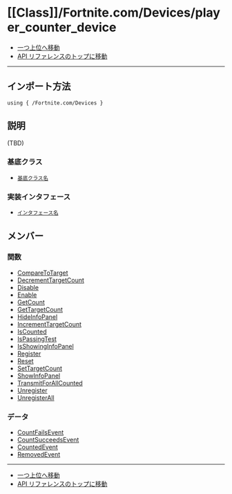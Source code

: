 # [[Class]]/Fortnite.com/Devices/player_counter_device

- [一つ上位へ移動](../main.md)
- [API リファレンスのトップに移動](../../../main.md)

---

## インポート方法

```verse
using { /Fortnite.com/Devices }
```

## 説明

(TBD)

### 基底クラス

- [`基底クラス名`]()

### 実装インタフェース

- [`インタフェース名`]()

## メンバー

### 関数

- [CompareToTarget](./F_CompareToTarget/main.md)
- [DecrementTargetCount](./F_DecrementTargetCount/main.md)
- [Disable](./F_Disable/main.md)
- [Enable](./F_Enable/main.md)
- [GetCount](./F_GetCount/main.md)
- [GetTargetCount](./F_GetTargetCount/main.md)
- [HideInfoPanel](./F_HideInfoPanel/main.md)
- [IncrementTargetCount](./F_IncrementTargetCount/main.md)
- [IsCounted](./F_IsCounted/main.md)
- [IsPassingTest](./F_IsPassingTest/main.md)
- [IsShowingInfoPanel](./F_IsShowingInfoPanel/main.md)
- [Register](./F_Register/main.md)
- [Reset](./F_Reset/main.md)
- [SetTargetCount](./F_SetTargetCount/main.md)
- [ShowInfoPanel](./F_ShowInfoPanel/main.md)
- [TransmitForAllCounted](./F_TransmitForAllCounted/main.md)
- [Unregister](./F_Unregister/main.md)
- [UnregisterAll](./F_UnregisterAll/main.md)

### データ

- [CountFailsEvent](./D_CountFailsEvent/main.md)
- [CountSucceedsEvent](./D_CountSucceedsEvent/main.md)
- [CountedEvent](./D_CountedEvent/main.md)
- [RemovedEvent](./D_RemovedEvent/main.md)

---

- [一つ上位へ移動](../main.md)
- [API リファレンスのトップに移動](../../../main.md)
